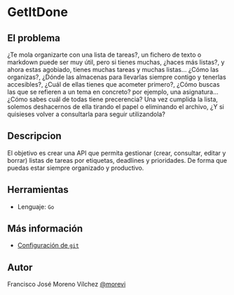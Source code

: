 # GetItDone

## El problema
¿Te mola organizarte con una lista de tareas?, un fichero de texto o markdown puede ser muy útil, pero si tienes muchas, ¿haces más listas?, y ahora estas agobiado, tienes muchas tareas y muchas listas... ¿Cómo las organizas?, ¿Dónde las almacenas para llevarlas siempre contigo y tenerlas accesibles?, ¿Cuál de ellas tienes que acometer primero?, ¿Cómo buscas las que se refieren a un tema en concreto? por ejemplo, una asignatura... ¿Cómo sabes cuál de todas tiene precerencia?
Una vez cumplida la lista, solemos deshacernos de ella tirando el papel o eliminando el archivo, ¿Y si quisieses volver a consultarla para seguir utilizandola?

## Descripcion
El objetivo es crear una API que permita gestionar (crear, consultar, editar y borrar) listas de tareas por etiquetas, deadlines y prioridades. De forma que puedas estar siempre organizado y productivo. 

## Herramientas
 - Lenguaje: `Go`

## Más información
 - [Configuración de `git`](docs/git.md)

## Autor
Francisco José Moreno Vílchez [@morevi](https://github.com/morevi)
